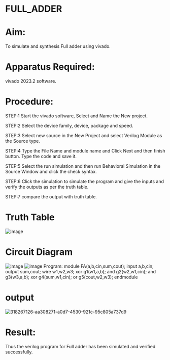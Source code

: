# FULL_ADDER
# Aim:
To simulate and synthesis Full adder using vivado.

# Apparatus Required:
vivado 2023.2 software.

# Procedure:
STEP:1 Start the vivado software, Select and Name the New project.

STEP:2 Select the device family, device, package and speed.

STEP:3 Select new source in the New Project and select Verilog Module as the Source type.

STEP:4 Type the File Name and module name and Click Next and then finish button. Type the code and save it.

STEP:5 Select the run simulation and then run Behavioral Simulation in the Source Window and click the check syntax.

STEP:6 Click the simulation to simulate the program and give the inputs and verify the outputs as per the truth table.

STEP:7 compare the output with truth table.
# Truth Table
![image](https://github.com/RESMIRNAIR/FULL_ADDER/assets/154305926/02ead8f5-d958-4c89-ac51-368ca086cf41)
# Circuit Diagram
![image](https://github.com/RESMIRNAIR/FULL_ADDER/assets/154305926/418e00aa-ed19-4ab3-a413-bae9575bff0e)
![image](https://github.com/RESMIRNAIR/FULL_ADDER/assets/154305926/0c26fe47-d78c-43dd-ac0d-804e427a3bbc)
Program:
module FA(a,b,cin,sum,cout);
input a,b,cin;
output sum,cout;
wire w1,w2,w3;
xor g1(w1,a,b);
and g2(w2,w1,cin);
and g3(w3,a,b);
xor g4(sum,w1,cin);
or g5(cout,w2,w3);
endmodule

# output
![318267126-aa308271-a0d7-4530-921c-95c805a737d9](https://github.com/Bharathchows18/FULL_ADDER/assets/161430676/11c250b4-3de7-40ed-9ec2-2875ada16ff7)

# Result:
Thus the verilog program for Full adder has been simulated and verified successfully.
